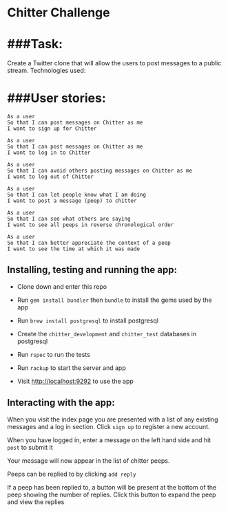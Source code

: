 Chitter Challenge
=================

###Task:
=================
Create a Twitter clone that will allow the users to post messages to a public stream.
Technologies used:

###User stories:
=================
```
As a user
So that I can post messages on Chitter as me
I want to sign up for Chitter

As a user
So that I can post messages on Chitter as me
I want to log in to Chitter

As a user
So that I can avoid others posting messages on Chitter as me
I want to log out of Chitter

As a user
So that I can let people know what I am doing  
I want to post a message (peep) to chitter

As a user
So that I can see what others are saying  
I want to see all peeps in reverse chronological order

As a user
So that I can better appreciate the context of a peep
I want to see the time at which it was made
```

Installing, testing and running the app:
------

* Clone down and enter this repo
* Run `gem install bundler` then `bundle` to install the gems used by the app
* Run `brew install postgresql` to install postgresql
* Create the `chitter_development` and `chitter_test` databases in postgresql

* Run `rspec` to run the tests

* Run `rackup` to start the server and app
* Visit [http://localhost:9292](http://localhost:9292) to use the app

Interacting with the app:
-----
When you visit the index page you are presented with a list of any existing messages and a log in section. Click `sign up` to register a new account.

When you have logged in, enter a message on the left hand side and hit `post` to submit it

Your message will now appear in the list of chitter peeps.

Peeps can be replied to by clicking `add reply`

If a peep has been replied to, a button will be present at the bottom of the peep showing the number of replies. Click this button to expand the peep and view the replies
